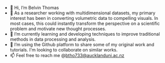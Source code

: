- 👋 Hi, I’m Belvin Thomas
- 👀 As a researcher working with multidimensional datasets, my primary interest has been in converting volumetric data to compelling visuals. In most cases, this could instantly transform the perspective on a scientific problem and motivate new thought processes.
- 🌱 I’m currently learning and developing techniques to improve traditional methods in data processing and analysis.
- 💞️ I’m using the Github platform to share some of my original work and tutorials. I'm looking to collaborate on similar works.
- 📫 Feel free to reach me @btho733@aucklanduni.ac.nz

<!---
btho733/btho733 is a ✨ special ✨ repository because its `README.md` (this file) appears on your GitHub profile.
You can click the Preview link to take a look at your changes.
--->
